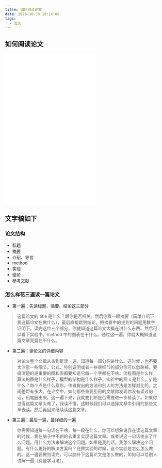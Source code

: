 ```yaml
---
title: 如何阅读论文
date: 2025-10-30 18:14:00
tags:
  - 论文
---
```


## 如何阅读论文

<iframe src="//player.bilibili.com/player.html?isOutside=true&aid=975879338&bvid=BV1H44y1t75x&cid=423711758&p=1" scrolling="no" border="0" frameborder="no" framespacing="0" allowfullscreen="true" style="height: 500px;"></iframe>

## 文字稿如下

### 论文结构

- 标题
- 摘要
- 介绍、导言
- method
- 实验
- 结论
- 参考文献

### 怎么样花三遍读一篇论文

- 第一遍：先读标题、摘要、结论这三部分

> 这篇论文的 title 是什么？跟你是否相关。然后你看一眼摘要（简单介绍下我这篇论文在做什么），最后直接跳到结论，把摘要中的提到的问题用数字证明下。读完这位三个部分，你就知道这篇论文大概在讲什么东西。然后可以看下实验中，method 中的图表在干什么。通过这一遍，你就大概知道这篇文章究竟在干什么。

- 第二遍：读论文的详细内容

> 对论文整个文章从头到尾读一遍，知道每一部分在讲什么。这时候，也不要太注意一些细节。公式、特别证明或者一些很细节的部分你可以忽略掉，要搞清楚的是重要的图和表都要知道它每一个字都在干啥。流程图是什么样，算法的图是什么样子，模型的结构是什么样子，实验中的图 x 是什么，y 是什么？每个点是什么意思。作者提出的方法和别人的方法是怎样对比的。之间差距有多大。在论文中，如何那些重要引用的文献你发现你没有读过的话，用笔圈出来。这一遍下来，我就要判断是否需要进一步精读了。如果你觉得这篇文章太难了，我读不懂，这时候我们可以选择文章中引用的那些文章去读。然后再回来继续读这篇文章。

- 第三遍：最后一遍，最详细的一遍

> 你需要知道每一句话在干啥，每一段在什么。你可以想象说我在读这篇文章的时候，我在脑子中不断的去重复实现这篇文章。或者说这一句话提出了什么问题，用什么方法来解决这个问题。如果是我的话，我怎么解决这个问题。有什么更好的解决方案吗？在做实验的时候，这个实验是怎么怎么做的。这一遍要做到读完，可以脑补下这篇论文是怎么做的，如何可以给别人讲解一遍（费曼学习法）。
